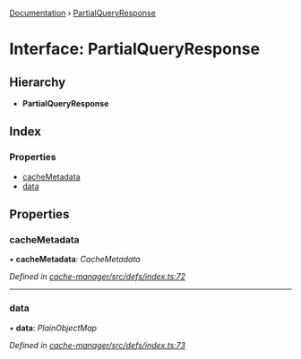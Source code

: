 [Documentation](../README.md) › [PartialQueryResponse](partialqueryresponse.md)

# Interface: PartialQueryResponse

## Hierarchy

* **PartialQueryResponse**

## Index

### Properties

* [cacheMetadata](partialqueryresponse.md#cachemetadata)
* [data](partialqueryresponse.md#data)

## Properties

###  cacheMetadata

• **cacheMetadata**: *CacheMetadata*

*Defined in [cache-manager/src/defs/index.ts:72](https://github.com/badbatch/graphql-box/blob/dc19a43/packages/cache-manager/src/defs/index.ts#L72)*

___

###  data

• **data**: *PlainObjectMap*

*Defined in [cache-manager/src/defs/index.ts:73](https://github.com/badbatch/graphql-box/blob/dc19a43/packages/cache-manager/src/defs/index.ts#L73)*
